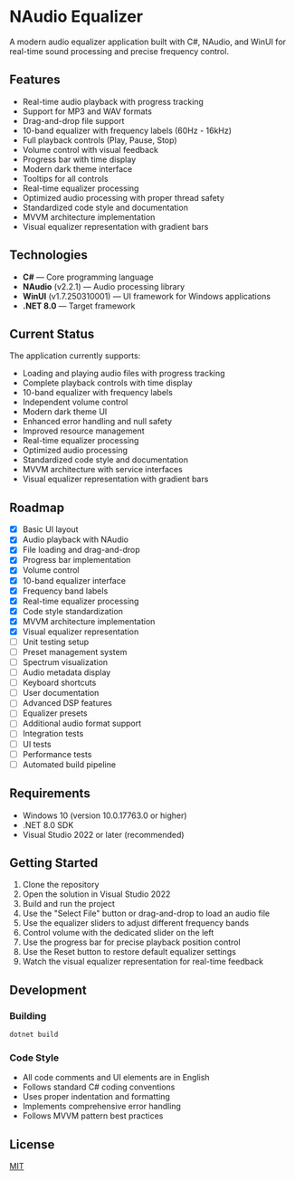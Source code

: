 # NAudio Equalizer

A modern audio equalizer application built with C#, NAudio, and WinUI for real-time sound processing and precise frequency control.

## Features
- Real-time audio playback with progress tracking
- Support for MP3 and WAV formats
- Drag-and-drop file support
- 10-band equalizer with frequency labels (60Hz - 16kHz)
- Full playback controls (Play, Pause, Stop)
- Volume control with visual feedback
- Progress bar with time display
- Modern dark theme interface
- Tooltips for all controls
- Real-time equalizer processing
- Optimized audio processing with proper thread safety
- Standardized code style and documentation
- MVVM architecture implementation
- Visual equalizer representation with gradient bars

## Technologies
- **C#** — Core programming language
- **NAudio** (v2.2.1) — Audio processing library
- **WinUI** (v1.7.250310001) — UI framework for Windows applications
- **.NET 8.0** — Target framework

## Current Status
The application currently supports:
- Loading and playing audio files with progress tracking
- Complete playback controls with time display
- 10-band equalizer with frequency labels
- Independent volume control
- Modern dark theme UI
- Enhanced error handling and null safety
- Improved resource management
- Real-time equalizer processing
- Optimized audio processing
- Standardized code style and documentation
- MVVM architecture with service interfaces
- Visual equalizer representation with gradient bars

## Roadmap
- [x] Basic UI layout
- [x] Audio playback with NAudio
- [x] File loading and drag-and-drop
- [x] Progress bar implementation
- [x] Volume control
- [x] 10-band equalizer interface
- [x] Frequency band labels
- [x] Real-time equalizer processing
- [x] Code style standardization
- [x] MVVM architecture implementation
- [x] Visual equalizer representation
- [ ] Unit testing setup
- [ ] Preset management system
- [ ] Spectrum visualization
- [ ] Audio metadata display
- [ ] Keyboard shortcuts
- [ ] User documentation
- [ ] Advanced DSP features
- [ ] Equalizer presets
- [ ] Additional audio format support
- [ ] Integration tests
- [ ] UI tests
- [ ] Performance tests
- [ ] Automated build pipeline

## Requirements
- Windows 10 (version 10.0.17763.0 or higher)
- .NET 8.0 SDK
- Visual Studio 2022 or later (recommended)

## Getting Started
1. Clone the repository
2. Open the solution in Visual Studio 2022
3. Build and run the project
4. Use the "Select File" button or drag-and-drop to load an audio file
5. Use the equalizer sliders to adjust different frequency bands
6. Control volume with the dedicated slider on the left
7. Use the progress bar for precise playback position control
8. Use the Reset button to restore default equalizer settings
9. Watch the visual equalizer representation for real-time feedback

## Development
### Building
```bash
dotnet build
```

### Code Style
- All code comments and UI elements are in English
- Follows standard C# coding conventions
- Uses proper indentation and formatting
- Implements comprehensive error handling
- Follows MVVM pattern best practices

## License
[MIT](LICENSE)